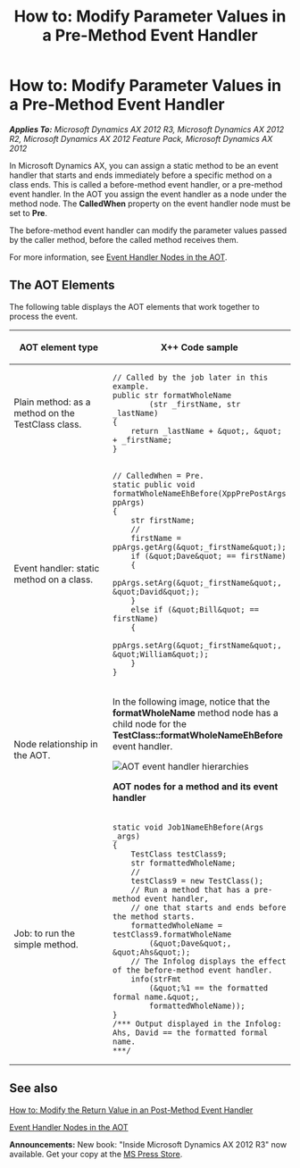 ﻿---
title: 'How to: Modify Parameter Values in a Pre-Method Event Handler'
TOCTitle: 'How to: Modify Parameter Values in a Pre-Method Event Handler'
ms:assetid: 88242a6b-6bdc-41fc-83a2-56570d074064
ms:mtpsurl: https://msdn.microsoft.com/en-us/library/Gg862568(v=AX.60)
ms:contentKeyID: 35246231
ms.date: 05/18/2015
mtps_version: v=AX.60
---

# How to: Modify Parameter Values in a Pre-Method Event Handler 


_**Applies To:** Microsoft Dynamics AX 2012 R3, Microsoft Dynamics AX 2012 R2, Microsoft Dynamics AX 2012 Feature Pack, Microsoft Dynamics AX 2012_

In Microsoft Dynamics AX, you can assign a static method to be an event handler that starts and ends immediately before a specific method on a class ends. This is called a before-method event handler, or a pre-method event handler. In the AOT you assign the event handler as a node under the method node. The **CalledWhen** property on the event handler node must be set to **Pre**.

The before-method event handler can modify the parameter values passed by the caller method, before the called method receives them.

For more information, see [Event Handler Nodes in the AOT](event-handler-nodes-in-the-aot.md).

## The AOT Elements

The following table displays the AOT elements that work together to process the event.





<table>
<colgroup>
<col style="width: 50%" />
<col style="width: 50%" />
</colgroup>
<thead>
<tr class="header">
<th><p>AOT element type</p></th>
<th><p>X++ Code sample</p></th>
</tr>
</thead>
<tbody>
<tr class="odd">
<td><p>Plain method: as a method on the TestClass class.</p></td>
<td>

```X++
// Called by the job later in this example.
public str formatWholeName
        (str _firstName, str _lastName)
{
    return _lastName + &quot;, &quot; + _firstName;
}
```

</td>
</tr>
<tr class="even">
<td><p>Event handler: static method on a class.</p></td>
<td>

```X++
// CalledWhen = Pre.
static public void formatWholeNameEhBefore(XppPrePostArgs ppArgs)
{
    str firstName;
    //
    firstName = ppArgs.getArg(&quot;_firstName&quot;);
    if (&quot;Dave&quot; == firstName)
    {
        ppArgs.setArg(&quot;_firstName&quot;, &quot;David&quot;);
    }
    else if (&quot;Bill&quot; == firstName)
    {
        ppArgs.setArg(&quot;_firstName&quot;, &quot;William&quot;);
    }
}
```

</td>
</tr>
<tr class="odd">
<td><p>Node relationship in the AOT.</p></td>
<td><p>In the following image, notice that the <strong>formatWholeName</strong> method node has a child node for the <strong>TestClass::formatWholeNameEhBefore</strong> event handler.</p>
<img src="images/Gg862568.AOTEventHandlerHierarchies(en-us,AX.60).jpg" title="AOT event handler hierarchies" alt="AOT event handler hierarchies" />
<p><strong>AOT nodes for a method and its event handler</strong></p></td>
</tr>
<tr class="even">
<td><p>Job: to run the simple method.</p></td>
<td>

```X++
static void Job1NameEhBefore(Args _args)
{
    TestClass testClass9;
    str formattedWholeName;
    //
    testClass9 = new TestClass();
    // Run a method that has a pre-method event handler,
    // one that starts and ends before the method starts.
    formattedWholeName = testClass9.formatWholeName
        (&quot;Dave&quot;, &quot;Ahs&quot;);
    // The Infolog displays the effect of the before-method event handler.
    info(strFmt
        (&quot;%1 == the formatted formal name.&quot;,
        formattedWholeName));
}
/*** Output displayed in the Infolog:
Ahs, David == the formatted formal name.
***/
```

</td>
</tr>
</tbody>
</table>


## See also

[How to: Modify the Return Value in an Post-Method Event Handler](how-to-modify-the-return-value-in-an-post-method-event-handler.md)

[Event Handler Nodes in the AOT](event-handler-nodes-in-the-aot.md)

  
**Announcements:** New book: "Inside Microsoft Dynamics AX 2012 R3" now available. Get your copy at the [MS Press Store](https://www.microsoftpressstore.com/store/inside-microsoft-dynamics-ax-2012-r3-9780735685109).

